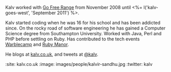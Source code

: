 Kalv worked with [Go Free Range](/) from November 2008 until <%= l('kalv-goes-west', 'September 2011') %>.

Kalv started coding when he was 16 for his school and has been addicted since. On the rocky road of software engineering he has gained a Computer Science degree from Southampton University. Worked with Java, Perl and PHP before settling on Ruby. Has contributed to the tech events <a href="http://warblecamp.org">Warblecamp</a> and <a href="http://rubymanor.org/">Ruby Manor</a>.

He blogs at [kalv.co.uk](http://kalv.co.uk/), and tweets at [@kalv](http://twitter.com/kalv).

:site: kalv.co.uk
:image: images/people/kalvir-sandhu.jpg
:twitter: kalv
